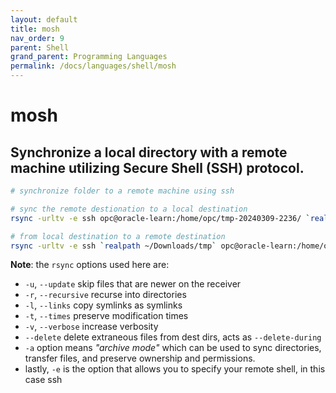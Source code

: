 ```yaml
---
layout: default
title: mosh
nav_order: 9
parent: Shell
grand_parent: Programming Languages
permalink: /docs/languages/shell/mosh
---
```


# mosh

## Synchronize a local directory with a remote machine utilizing Secure Shell (SSH) protocol.

```bash
# synchronize folder to a remote machine using ssh

# sync the remote destionation to a local destination
rsync -urltv -e ssh opc@oracle-learn:/home/opc/tmp-20240309-2236/ `realpath ~/Downloads/tmp`

# from local destination to a remote destination
rsync -urltv -e ssh `realpath ~/Downloads/tmp` opc@oracle-learn:/home/opc/tmp-20240309-2236/
```

__Note__: the `rsync` options used here are:
- `-u`, `--update` skip files that are newer on the receiver
- `-r`, `--recursive` recurse into directories
- `-l`, `--links` copy symlinks as symlinks
- `-t`, `--times` preserve modification times
- `-v`, `--verbose` increase verbosity
- `--delete` delete extraneous files from dest dirs, acts as `--delete-during`
- `-a` option means _"archive mode"_ which can be used to sync directories, transfer files, and preserve ownership and permissions.
- lastly, `-e` is the option that allows you to specify your remote shell, in this case ssh

